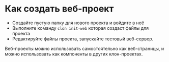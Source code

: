# Как создать веб-проект

* Создайте пустую папку для нового проекта и войдите в неё
* Выполните команду `clon init-web` которая создаст файлы для проекта
* Редактируйте файлы проекта, запускайте тестовый веб-сервер.

Веб-проекты можно использовать самостоятельно как веб-страницы,
и можно использовать как компоненты в других клон-проектах.

